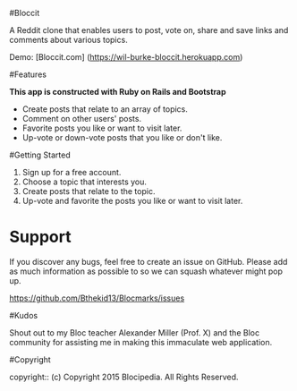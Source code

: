 #Bloccit

<!-- [![Build Status](https://travis-ci.org/Bthekid13/Blocipedia.svg?branch=master)](https://travis-ci.org/Bthekid13/Blocipedia)  [![Code Climate](https://codeclimate.com/github/Bthekid13/Blocipedia/badges/gpa.svg)](https://codeclimate.com/github/Bthekid13/Blocipedia) -->

A Reddit clone that enables users to post, vote on, share and save links and comments about various topics.

Demo: [Bloccit.com] (https://wil-burke-bloccit.herokuapp.com)

#Features

**This app is constructed with Ruby on Rails and Bootstrap**

*  Create posts that relate to an array of topics.
*  Comment on other users' posts.
*  Favorite posts you like or want to visit later.
*  Up-vote or down-vote posts that you like or don't like.

#Getting Started

1. Sign up for a free account.
2. Choose a topic that interests you.
3. Create posts that relate to the topic.
4. Up-vote and favorite the posts you like or want to visit later.

# Support

If you discover any bugs, feel free to create an issue on GitHub. Please add as much information as possible to so we can squash whatever might pop up.

https://github.com/Bthekid13/Blocmarks/issues

#Kudos

Shout out to my Bloc teacher Alexander Miller (Prof. X) and the Bloc community for assisting me in making this immaculate web application.

#Copyright

copyright:: (c) Copyright 2015 Blocipedia. All Rights Reserved.
